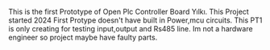 This is the first Prototype of Open Plc Controller Board Yılkı.
This Project started 2024
First Protype doesn't have built in Power,mcu circuits. This PT1 is only creating for testing input,output and Rs485 line.
Im not a hardware engineer so project maybe  have faulty parts.

